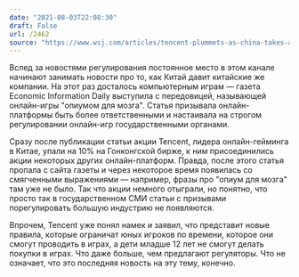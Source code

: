 ```yaml
---
date: "2021-08-03T22:08:30"
draft: False
url: /2462
source: "https://www.wsj.com/articles/tencent-plummets-as-china-takes-aim-at-online-videogames-11627962018?mod=tech_lead_pos1"
---
```


Вслед за новостями регулирования постоянное место в этом канале начинают занимать новости про то, как Китай давит китайские же компании. На этот раз досталось компьютерным играм — газета Economic Information Daily выступила с передовицей, называющей онлайн-игры "опиумом для мозга". Статья призывала онлайн-платформы быть более ответственными и настаивала на строгом регулировании онлайн-игр государственными органами.

Сразу после публикации статьи акции Tencent, лидера онлайн-гейминга в Китае, упали на 10% на Гонконгской бирже, к ним присоединились акции некоторых других онлайн-платформ. Правда, после этого статья пропала с сайта газеты и через некоторое время появилась со смягченными выражениями — например, фразы про "опиум для мозга" там уже не было. Так что акции немного отыграли, но понятно, что просто так в государственном СМИ статьи с призывами порегулировать большую индустрию не появляются. 

Впрочем, Tencent уже понял намек и заявил, что представит новые правила, которые ограничат юных игроков по времени, которое они смогут проводить в играх, а дети младше 12 лет не смогут делать покупки в играх. Что даже больше, чем предлагают регуляторы. Что не означает, что это последняя новость на эту тему, конечно.
